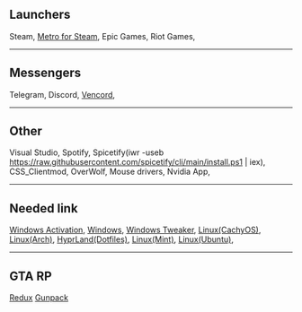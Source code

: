 Launchers
--------------------
Steam,
[Metro for Steam](https://docs.steambrew.app/),
Epic Games,
Riot Games,

--------------------
Messengers
--------------------
Telegram,
Discord,
[Vencord](https://vencord.dev/download/),

--------------------
Other
--------------------
Visual Studio,
Spotify,
Spicetify(iwr -useb https://raw.githubusercontent.com/spicetify/cli/main/install.ps1 | iex),
CSS_Clientmod,
OverWolf,
Mouse drivers,
Nvidia App,

--------------------
Needed link
--------------------
[Windows Activation](https://github.com/massgravel/Microsoft-Activation-Scripts),
[Windows](https://drive.google.com/file/d/1eyWO6xb16GEgR9Ps_i5flvaLX6S3VAdC/view),
[Windows Tweaker](https://vtrl.cc/#home),
[Linux(CachyOS)](https://cachyos.org/download/),
[Linux(Arch)](https://archlinux.org/download/),
[HyprLand(Dotfiles)](https://github.com/Pilkdrinker/PilkDots?tab=readme-ov-file),
[Linux(Mint)](https://www.linuxmint.com/edition.php?id=316),
[Linux(Ubuntu)](https://ubuntu.com/download),

---------------------
GTA RP
---------------------
[Redux](https://drive.google.com/file/d/1WfT-eoIyo8ZXcih8nSh1qi-MoSFzE7wN/view?usp=sharing)
[Gunpack](https://drive.google.com/file/d/1k5flttfuSYDufRMziijlgv1JOOADivPr/view?usp=sharing)
